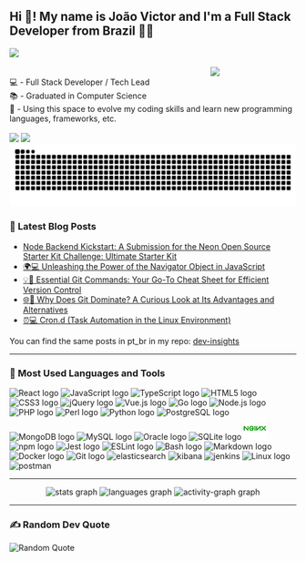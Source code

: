 <h2 align="left">Hi 👋! My name is João Victor and I'm a Full Stack Developer from Brazil 👨‍🚀</h2>

<p align="left">
    <img src="https://visitcount.itsvg.in/api?id=fonteeboa&label=Profile%20Views&color=1&icon=3&pretty=true" />
</p>

<div>
<img align="right" width="30%" src="https://media.giphy.com/media/v1.Y2lkPTc5MGI3NjExdm1wdmRxOGF2ZWd0bWR3ZzBpczFsaTFvemw3MTB5anlnYWVrY2I3dCZlcD12MV9pbnRlcm5hbF9naWZfYnlfaWQmY3Q9Zw/qgQUggAC3Pfv687qPC/giphy.gif"/>
    <div style="display: inline_block"><br>
    💻 - Full Stack Developer / Tech Lead <br>
    📚 - Graduated in Computer Science <br>
    🔧 - Using this space to evolve my coding skills and learn new programming languages, frameworks, etc.
    </div>
    <div style="display: inline_block"><br>
        <a href="https://www.linkedin.com/in/fonteeboa/?locale=en_US" target="_blank"><img src="https://img.shields.io/badge/-LinkedIn-%230077B5?style=for-the-badge&logo=linkedin&logoColor=white" target="_blank"></a>
        <a href="https://dev.to/fonteeboa" target="_blank"><img src="https://img.shields.io/badge/dev.to-0A0A0A?style=for-the-badge&logo=devdotto&logoColor=white" target="_blank"></a>
    </div>
</div>

<img src="https://raw.githubusercontent.com/fonteeboa/fonteeboa/output/snake.svg" alt="Snake animation" />

### 📕  Latest Blog Posts

<!-- BLOG-POST-LIST:START -->
- [Node Backend Kickstart: A Submission for the Neon Open Source Starter Kit Challenge: Ultimate Starter Kit](https://dev.to/fonteeboa/node-backend-kickstart-a-submission-for-the-neon-open-source-starter-kit-challenge-ultimate-starter-kit-21c9)
- [🌍💻 Unleashing the Power of the Navigator Object in JavaScript](https://dev.to/fonteeboa/unleashing-the-power-of-the-navigator-object-in-javascript-464i)
- [💡📖 Essential Git Commands: Your Go-To Cheat Sheet for Efficient Version Control](https://dev.to/fonteeboa/essential-git-commands-your-go-to-cheat-sheet-for-efficient-version-control-1iel)
- [🌐🌟 Why Does Git Dominate? A Curious Look at Its Advantages and Alternatives](https://dev.to/fonteeboa/why-does-git-dominate-a-curious-look-at-its-advantages-and-alternatives-53hh)
- [⏰💻 Cron.d &lpar;Task Automation in the Linux Environment&rpar;](https://dev.to/fonteeboa/crond-task-automation-in-the-linux-environment-5569)
<!-- BLOG-POST-LIST:END -->

You can find the same posts in pt_br in my repo: [dev-insights](https://github.com/fonteeboa/dev-insights)

<hr>

### 🚀 Most Used Languages and Tools

<div align="left" id="languages-tools">
    <img src="https://cdn.jsdelivr.net/gh/devicons/devicon/icons/react/react-original.svg" height="40" alt="React logo" title="React" />
    <img src="https://cdn.jsdelivr.net/gh/devicons/devicon/icons/javascript/javascript-original.svg" height="40" alt="JavaScript logo" title="JavaScript" />
    <img src="https://cdn.jsdelivr.net/gh/devicons/devicon/icons/typescript/typescript-original.svg" height="40" alt="TypeScript logo" title="TypeScript" />
    <img src="https://cdn.jsdelivr.net/gh/devicons/devicon/icons/html5/html5-original.svg" height="40" alt="HTML5 logo" title="HTML5" />
    <img src="https://cdn.jsdelivr.net/gh/devicons/devicon/icons/css3/css3-original.svg" height="40" alt="CSS3 logo" title="CSS3" />
    <img src="https://cdn.jsdelivr.net/gh/devicons/devicon/icons/jquery/jquery-original.svg" height="40" alt="jQuery logo" title="jQuery" />
    <img src="https://cdn.jsdelivr.net/gh/devicons/devicon/icons/vuejs/vuejs-original.svg" height="40" alt="Vue.js logo" title="Vue.js" />
    <img src="https://cdn.jsdelivr.net/gh/devicons/devicon/icons/go/go-original.svg" height="40" alt="Go logo" title="Go" />
    <img src="https://cdn.jsdelivr.net/gh/devicons/devicon/icons/nodejs/nodejs-original.svg" height="40" alt="Node.js logo" title="Node.js" />
    <img src="https://cdn.jsdelivr.net/gh/devicons/devicon/icons/php/php-original.svg" height="40" alt="PHP logo" title="PHP" />
    <img src="https://cdn.jsdelivr.net/gh/devicons/devicon/icons/perl/perl-original.svg" height="40" alt="Perl logo" title="Perl" />
    <img src="https://cdn.jsdelivr.net/gh/devicons/devicon/icons/python/python-original.svg" height="40" alt="Python logo" title="Python" />
    <img src="https://cdn.jsdelivr.net/gh/devicons/devicon/icons/postgresql/postgresql-original.svg" height="40" alt="PostgreSQL logo" title="PostgreSQL" />
    <img src="https://cdn.jsdelivr.net/gh/devicons/devicon/icons/mongodb/mongodb-original.svg" height="40" alt="MongoDB logo" title="MongoDB" />
    <img src="https://cdn.jsdelivr.net/gh/devicons/devicon/icons/mysql/mysql-original.svg" height="40" alt="MySQL logo" title="MySQL" />
    <img src="https://cdn.jsdelivr.net/gh/devicons/devicon/icons/oracle/oracle-original.svg" height="40" alt="Oracle logo" title="Oracle" />
    <img src="https://cdn.jsdelivr.net/gh/devicons/devicon/icons/sqlite/sqlite-original.svg" height="40" alt="SQLite logo" title="SQLite" />
    <img src="https://raw.githubusercontent.com/devicons/devicon/master/icons/nginx/nginx-original.svg" alt="nginx" width="40" height="40" title="nginx" />
    <img src="https://cdn.jsdelivr.net/gh/devicons/devicon/icons/npm/npm-original-wordmark.svg" height="40" alt="npm logo" title="npm" />
    <img src="https://cdn.jsdelivr.net/gh/devicons/devicon/icons/jest/jest-plain.svg" height="40" alt="Jest logo" title="Jest" />
    <img src="https://cdn.jsdelivr.net/gh/devicons/devicon/icons/eslint/eslint-original.svg" height="40" alt="ESLint logo" title="ESLint" />
    <img src="https://cdn.jsdelivr.net/gh/devicons/devicon/icons/bash/bash-original.svg" height="40" alt="Bash logo" title="Bash" />
    <img src="https://cdn.jsdelivr.net/gh/devicons/devicon/icons/markdown/markdown-original.svg" height="40" alt="Markdown logo" title="Markdown" />
    <img src="https://cdn.jsdelivr.net/gh/devicons/devicon/icons/docker/docker-original.svg" height="40" alt="Docker logo" title="Docker" />
    <img src="https://cdn.jsdelivr.net/gh/devicons/devicon/icons/git/git-original.svg" height="40" alt="Git logo" title="Git" />
    <img src="https://www.vectorlogo.zone/logos/elastic/elastic-icon.svg" alt="elasticsearch" width="40" height="40" title="Elasticsearch" />
    <img src="https://www.vectorlogo.zone/logos/elasticco_kibana/elasticco_kibana-icon.svg" alt="kibana" width="40" height="40" title="Kibana" />
    <img src="https://www.vectorlogo.zone/logos/jenkins/jenkins-icon.svg" alt="jenkins" width="40" height="40" title="Jenkins" />
    <img src="https://cdn.jsdelivr.net/gh/devicons/devicon/icons/linux/linux-original.svg" height="40" alt="Linux logo" title="Linux" />
    <img src="https://www.vectorlogo.zone/logos/getpostman/getpostman-icon.svg" alt="postman" width="40" height="40" title="Postman" />
</div>

<hr>

<div align="center">
    <img src="https://github-readme-stats.vercel.app/api?username=fonteeboa&show_icons=true&theme=react&include_all_commits=true&count_private=true&rank_icon=github" height="150" alt="stats graph"  />
    <img src="https://github-readme-stats.vercel.app/api/top-langs?username=fonteeboa&locale=en&hide_title=false&layout=compact&card_width=320&langs_count=5&theme=react&hide_border=false&order=2" height="150" alt="languages graph"  />
    <img src="https://github-readme-activity-graph.vercel.app/graph?username=fonteeboa&radius=16&theme=react&area=true&order=5" height="300" alt="activity-graph graph"  />
</div>

<hr>

### ✍️ Random Dev Quote

<img
src="https://quotes-github-readme.vercel.app/api?type=horizontal&theme=dark" alt="Random Quote">
